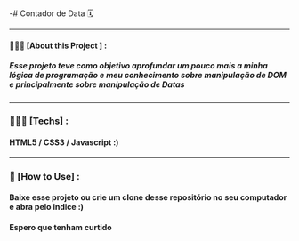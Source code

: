 -# Contador de Data 🗓️
<hr>

#### 👨🏻‍💻  [About this Project ] : 

##### Esse projeto teve como objetivo aprofundar um pouco mais a minha lógica de programação e meu conhecimento sobre manipulação de DOM e principalmente sobre manipulação de Datas
<hr>

### 👨🏻‍💻  [Techs] :
#### HTML5 / CSS3 / Javascript :) 
<hr>

### 🤔 [How to Use] :
#### Baixe esse projeto ou crie um clone desse repositório no seu computador e abra pelo indice :)
#### Espero que tenham curtido